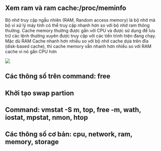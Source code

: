 ## Xem ram và ram cache:/proc/meminfo

Bộ nhớ truy cập ngẫu nhiên (RAM, Random access memory) là bộ nhớ mà bộ vi xử lý máy tính có thể truy cập nhanh hơn so với bộ nhớ ram thông thường. Cache memory thường được gắn với CPU và được sử dụng để lưu trữ các lệnh thường xuyên được truy cập với các tiến trình hiện đang chạy. Mặc dù RAM Cache nhanh hơn nhiều so với bộ nhớ cache dựa trên đĩa (disk-based cache), thì cache memory vẫn nhanh hơn nhiều so với RAM cache vì nó gần CPU hơn

<img src="https://i.imgur.com/1M245kD.png">

## Các thông số trên command: free

## Khởi tạo swap partion

## Command: vmstat -S m, top, free -m, wath, iostat, mpstat, nmon, htop

## Các thông số cơ bản: cpu, network, ram, memory, storage


